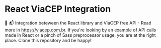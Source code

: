 # React ViaCEP Integration
:calling: :mailbox_with_mail: Integration beteween the React library and ViaCEP free API - Read more in https://viacep.com.br. If you're looking by an example of API calls made in React or a pinch of Sass preprocessor usage, you are at the right place. Clone this repository and be happy!
